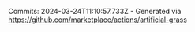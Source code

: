 Commits: 2024-03-24T11:10:57.733Z - Generated via https://github.com/marketplace/actions/artificial-grass
<br>
